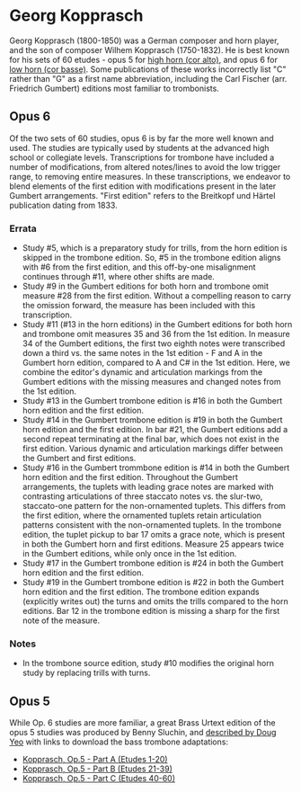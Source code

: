 # Georg Kopprasch

Georg Kopprasch (1800-1850) was a German composer and horn player, and the son of composer Wilhem Kopprasch (1750-1832). He is best known for his sets of 60 etudes -  opus 5 for [high horn (cor alto)](https://imslp.org/wiki/60_Etudes_for_High-Horn%2C_Op.5_(Kopprasch%2C_Georg)), and opus 6 for [low horn (cor basse)](https://imslp.org/wiki/60_Etudes_for_Low-Horn%2C_Op.6_(Kopprasch%2C_Georg)). Some publications of these works incorrectly list "C" rather than "G" as a first name abbreviation, including the Carl Fischer (arr. Friedrich Gumbert) editions most familiar to trombonists.

## Opus 6

Of the two sets of 60 studies, opus 6 is by far the more well known and used. The studies are typically used by students at the advanced high school or collegiate levels. Transcriptions for trombone have included a number of modifications, from altered notes/lines to avoid the low trigger range, to removing entire measures. In these transcriptions, we endeavor to blend elements of the first edition with modifications present in the later Gumbert arrangements. "First edition" refers to the Breitkopf und Härtel publication dating from 1833. 

### Errata

* Study #5, which is a preparatory study for trills, from the horn edition is skipped in the trombone edition. So, #5 in the trombone edition aligns with #6 from the first edition, and this off-by-one misalignment continues through #11, where other shifts are made.
* Study #9 in the Gumbert editions for both horn and trombone omit measure #28 from the first edition. Without a compelling reason to carry the omission forward, the measure has been included with this transcription.
* Study #11 (#13 in the horn editions) in the Gumbert editions for both horn and trombone omit measures 35 and 36 from the 1st edition. In measure 34 of the Gumbert editions, the first two eighth notes were transcribed down a third vs. the same notes in the 1st edition - F and A in the Gumbert horn edition, compared to A and C# in the 1st edition. Here, we combine the editor's dynamic and articulation markings from the Gumbert editions with the missing measures and changed notes from the 1st edition. 
* Study #13 in the Gumbert trombone edition is #16 in both the Gumbert horn edition and the first edition. 
* Study #14 in the Gumbert trombone edition is #19 in both the Gumbert horn edition and the first edition. In bar #21, the Gumbert editions add a second repeat terminating at the final bar, which does not exist in the first edition. Various dynamic and articulation markings differ between the Gumbert and first editions.
* Study #16 in the Gumbert trommbone edition is #14 in both the Gumbert horn edition and the first edition. Throughout the Gumbert arrangements, the tuplets with leading grace notes are marked with contrasting articulations of three staccato notes vs. the slur-two, staccato-one pattern for the non-ornamented tuplets. This differs from the first edition, where the ornamented tuplets retain articulation patterns consistent with the non-ornamented tuplets. In the trombone edition, the tuplet pickup to bar 17 omits a grace note, which is present in both the Gumbert horn and first editions. Measure 25 appears twice in the Gumbert editions, while only once in the 1st edition. 
* Study #17 in the Gumbert trombone edition is #24 in both the Gumbert horn edition and the first edition. 
* Study #19 in the Gumbert trombone edition is #22 in both the Gumbert horn edition and the first edition. The trombone edition expands (explicitly writes out) the turns and omits the trills compared to the horn editions. Bar 12 in the trombone edition is missing a sharp for the first note of the measure. 

### Notes

* In the trombone source edition, study #10 modifies the original horn study by replacing trills with turns. 

## Opus 5

While Op. 6 studies are more familiar, a great Brass Urtext edition of the opus 5 studies was produced by Benny Sluchin, and [described by Doug Yeo](https://yeodoug.com/kopprasch.html) with links to download the bass trombone adaptations: 

* [Kopprasch, Op.5 - Part A (Etudes 1-20)](https://yeodoug.com/publications/kopprasch/Kopp_op5_BB_partA.pdf)
* [Kopprasch, Op.5 - Part B (Etudes 21-39)](https://yeodoug.com/publications/kopprasch/Kopp_op5_BB_partB.pdf)
* [Kopprasch, Op.5 - Part C (Etudes 40-60)](https://yeodoug.com/publications/kopprasch/Kopp_op5_BB_partC.pdf)